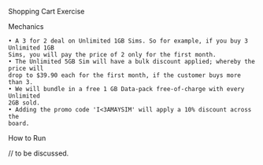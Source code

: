 Shopping Cart Exercise

Mechanics
    
    
    • A 3 for 2 deal on Unlimited 1GB Sims. So for example, if you buy 3 Unlimited 1GB
    Sims, you will pay the price of 2 only for the first month.
    • The Unlimited 5GB Sim will have a bulk discount applied; whereby the price will
    drop to $39.90 each for the first month, if the customer buys more than 3.
    • We will bundle in a free 1 GB Data-pack free-of-charge with every Unlimited
    2GB sold.
    • Adding the promo code 'I<3AMAYSIM' will apply a 10% discount across the
    board.

How to Run


// to be discussed.